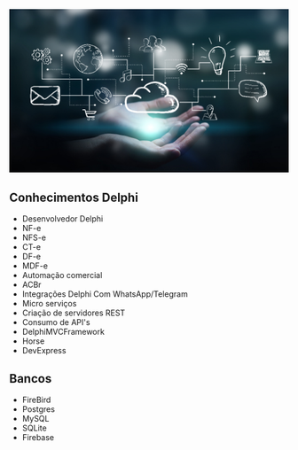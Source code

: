 <img src="https://github.com/AndersondaCampo/AndersondaCampo/blob/Master/header.jpg" width="1000px">

<h2>Conhecimentos Delphi</h2>

- Desenvolvedor Delphi
- NF-e
- NFS-e
- CT-e
- DF-e
- MDF-e
- Automação comercial
- ACBr
- Integrações Delphi Com WhatsApp/Telegram
- Micro serviços
- Criação de servidores REST
- Consumo de API's
- DelphiMVCFramework
- Horse
- DevExpress

<h2>Bancos</h2>

- FireBird
- Postgres
- MySQL
- SQLite
- Firebase

<!--
**AndersondaCampo/AndersondaCampo** is a ✨ _special_ ✨ repository because its `README.md` (this file) appears on your GitHub profile.
